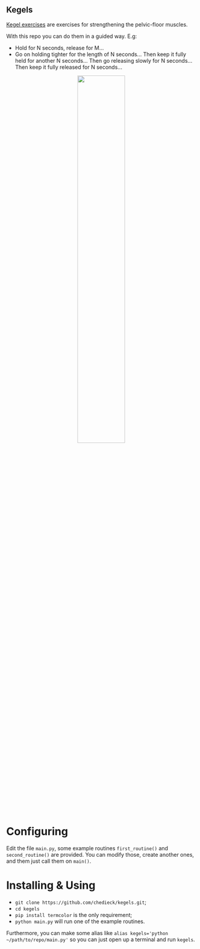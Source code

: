 Kegels
---


[Kegel exercises](https://en.wikipedia.org/wiki/Kegel_exercise) are exercises for strengthening the pelvic-floor muscles.

With this repo you can do them in a guided way. E.g:
- Hold for N seconds, release for M...
- Go on holding tighter for the length of N seconds... Then keep it fully held for another N seconds... Then go releasing slowly for N seconds... Then keep it fully released for N seconds...

<p align="center" >
<img width="50%"  src="https://user-images.githubusercontent.com/21281174/216840180-16bbeb2d-d198-4486-87a8-3e85dccf183a.png"> 
<p>
<p align="center" >

# Configuring
Edit the file `main.py`, some example routines `first_routine()` and `second_routine()` are provided. You can modify those, create another ones, and them just call them on `main()`.

# Installing & Using
- `git clone https://github.com/chedieck/kegels.git`;
- `cd kegels`
- `pip install termcolor` is the only requirement;
- `python main.py` will run one of the example routines.

Furthermore, you can make some alias like `alias kegels='python ~/path/to/repo/main.py'` so you can just open up a terminal and run `kegels`.
